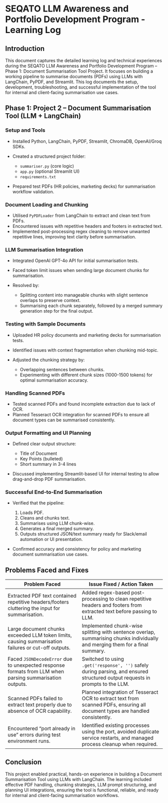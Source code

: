 # SEQATO LLM Awareness and Portfolio Development Program - Learning Log

## Introduction

This document captures the detailed learning log and technical experiences during the SEQATO LLM Awareness and Portfolio Development Program – Phase 1: Document Summarisation Tool Project. It focuses on building a working pipeline to summarise documents (PDFs) using LLMs with LangChain, PyPDF, and Streamlit. This log documents the setup, development, troubleshooting, and successful implementation of the tool for internal and client-facing summarisation use cases.

## Phase 1: Project 2 – Document Summarisation Tool (LLM + LangChain)

### Setup and Tools

* Installed Python, LangChain, PyPDF, Streamlit, ChromaDB, OpenAI/Groq SDKs.
* Created a structured project folder:

  * `summariser.py` (core logic)
  * `app.py` (optional Streamlit UI)
  * `requirements.txt`
* Prepared test PDFs (HR policies, marketing decks) for summarisation workflow validation.

### Document Loading and Chunking

* Utilised `PyPDFLoader` from LangChain to extract and clean text from PDFs.
* Encountered issues with repetitive headers and footers in extracted text.
* Implemented post-processing regex cleaning to remove unwanted repetitive lines, improving text clarity before summarisation.

### LLM Summarisation Integration

* Integrated OpenAI GPT-4o API for initial summarisation tests.
* Faced token limit issues when sending large document chunks for summarisation.
* Resolved by:

  * Splitting content into manageable chunks with slight sentence overlaps to preserve context.
  * Summarising each chunk separately, followed by a merged summary generation step for the final output.

### Testing with Sample Documents

* Uploaded HR policy documents and marketing decks for summarisation tests.
* Identified issues with context fragmentation when chunking mid-topic.
* Adjusted the chunking strategy by:

  * Overlapping sentences between chunks.
  * Experimenting with different chunk sizes (1000-1500 tokens) for optimal summarisation accuracy.

### Handling Scanned PDFs

* Tested scanned PDFs and found incomplete extraction due to lack of OCR.
* Planned Tesseract OCR integration for scanned PDFs to ensure all document types can be summarised consistently.

### Output Formatting and UI Planning

* Defined clear output structure:

  * Title of Document
  * Key Points (bulleted)
  * Short summary in 3-4 lines
* Discussed implementing Streamlit-based UI for internal testing to allow drag-and-drop PDF summarisation.

### Successful End-to-End Summarisation

* Verified that the pipeline:

  1. Loads PDF.
  2. Cleans and chunks text.
  3. Summarises using LLM chunk-wise.
  4. Generates a final merged summary.
  5. Outputs structured JSON/text summary ready for Slack/email automation or UI presentation.
* Confirmed accuracy and consistency for policy and marketing document summarisation use cases.

## Problems Faced and Fixes

| Problem Faced                                                                                           | Issue Fixed / Action Taken                                                                                                    |
| ------------------------------------------------------------------------------------------------------- | ----------------------------------------------------------------------------------------------------------------------------- |
| Extracted PDF text contained repetitive headers/footers cluttering the input for summarisation.         | Added regex-based post-processing to clean repetitive headers and footers from extracted text before passing to LLM.          |
| Large document chunks exceeded LLM token limits, causing summarisation failures or cut-off outputs.     | Implemented chunk-wise splitting with sentence overlap, summarising chunks individually and merging them for a final summary. |
| Faced `JSONDecodeError` due to unexpected response formats from LLM when parsing summarisation outputs. | Switched to using `.get('response', '')` safely during parsing, and ensured structured output requests in prompts to the LLM. |
| Scanned PDFs failed to extract text properly due to absence of OCR capability.                          | Planned integration of Tesseract OCR to extract text from scanned PDFs, ensuring all document types are handled consistently. |
| Encountered “port already in use” errors during test environment runs.                                  | Identified existing processes using the port, avoided duplicate service restarts, and managed process cleanup when required.  |

## Conclusion

This project enabled practical, hands-on experience in building a Document Summarisation Tool using LLMs with LangChain. The learning included effective PDF handling, chunking strategies, LLM prompt structuring, and planning UI integrations, ensuring the tool is functional, reliable, and ready for internal and client-facing summarisation workflows.
